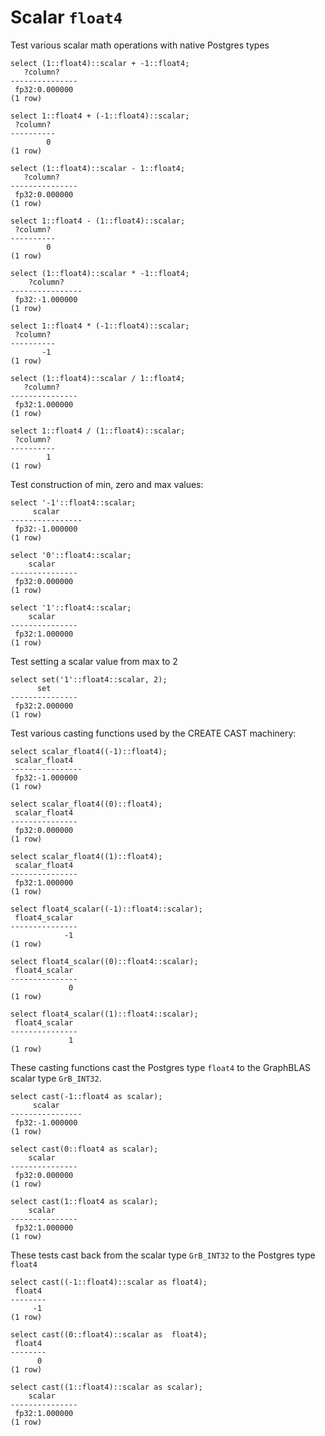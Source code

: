 # Scalar `float4`

Test various scalar math operations with native Postgres types
``` postgres-console
select (1::float4)::scalar + -1::float4;
   ?column?    
---------------
 fp32:0.000000
(1 row)

select 1::float4 + (-1::float4)::scalar;
 ?column? 
----------
        0
(1 row)

select (1::float4)::scalar - 1::float4;
   ?column?    
---------------
 fp32:0.000000
(1 row)

select 1::float4 - (1::float4)::scalar;
 ?column? 
----------
        0
(1 row)

select (1::float4)::scalar * -1::float4;
    ?column?    
----------------
 fp32:-1.000000
(1 row)

select 1::float4 * (-1::float4)::scalar;
 ?column? 
----------
       -1
(1 row)

select (1::float4)::scalar / 1::float4;
   ?column?    
---------------
 fp32:1.000000
(1 row)

select 1::float4 / (1::float4)::scalar;
 ?column? 
----------
        1
(1 row)

```
Test construction of min, zero and max values:
``` postgres-console
select '-1'::float4::scalar;
     scalar     
----------------
 fp32:-1.000000
(1 row)

select '0'::float4::scalar;
    scalar     
---------------
 fp32:0.000000
(1 row)

select '1'::float4::scalar;
    scalar     
---------------
 fp32:1.000000
(1 row)

```
Test setting a scalar value from max to 2
``` postgres-console
select set('1'::float4::scalar, 2);
      set      
---------------
 fp32:2.000000
(1 row)

```
Test various casting functions used by the CREATE CAST machinery:
``` postgres-console
select scalar_float4((-1)::float4);
 scalar_float4  
----------------
 fp32:-1.000000
(1 row)

select scalar_float4((0)::float4);
 scalar_float4 
---------------
 fp32:0.000000
(1 row)

select scalar_float4((1)::float4);
 scalar_float4 
---------------
 fp32:1.000000
(1 row)

select float4_scalar((-1)::float4::scalar);
 float4_scalar 
---------------
            -1
(1 row)

select float4_scalar((0)::float4::scalar);
 float4_scalar 
---------------
             0
(1 row)

select float4_scalar((1)::float4::scalar);
 float4_scalar 
---------------
             1
(1 row)

```
These casting functions cast the Postgres type `float4` to the
GraphBLAS scalar type `GrB_INT32`.
``` postgres-console
select cast(-1::float4 as scalar);
     scalar     
----------------
 fp32:-1.000000
(1 row)

select cast(0::float4 as scalar);
    scalar     
---------------
 fp32:0.000000
(1 row)

select cast(1::float4 as scalar);
    scalar     
---------------
 fp32:1.000000
(1 row)

```
These tests cast back from the scalar type `GrB_INT32` to the
Postgres type `float4`
``` postgres-console
select cast((-1::float4)::scalar as float4);
 float4 
--------
     -1
(1 row)

select cast((0::float4)::scalar as  float4);
 float4 
--------
      0
(1 row)

select cast((1::float4)::scalar as scalar);
    scalar     
---------------
 fp32:1.000000
(1 row)

```